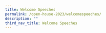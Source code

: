 ```yaml
---
title: Welcome Speeches
permalink: /open-house-2023/welcomespeeches/
description: ""
third_nav_title: Welcome Speeches
---
```

